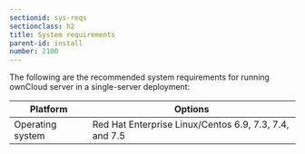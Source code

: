 ```yaml
---
sectionid: sys-reqs
sectionclass: h2
title: System requirements
parent-id: install
number: 2100
---
```


The following are the recommended system requirements for running ownCloud server in a single-server deployment:

|Platform | Options |
|---------|-------- |
|Operating system | Red Hat Enterprise Linux/Centos 6.9, 7.3, 7.4, and 7.5
